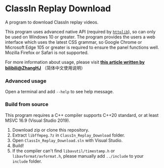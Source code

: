 # ClassIn Replay Download

A program to download ClassIn replay videos. 

This program uses advanced native API (required by [`httplib`](https://github.com/yhirose/cpp-httplib)), so can only be used on Windows 10 or greater. The program provides the users a web interface which uses the latest CSS grammar, so Google Chrome or Microsoft Edge 105 or greater is required to ensure the panel functions well. Mozilla Firefox or Safari is not supported. 

For more information about usage, please visit [**this article written by bilibili@ZhangHJ**](https://www.bilibili.com/read/cv22153816) （简体中文使用说明）

### Advanced usage

Open a terminal and add `--help` to see help message. 

### Build from source

This program requires a C++ compiler supports C++20 standard, or at least MSVC 16.9 (Visual Studio 2019). 

1. Download zip or clone this repository. 
2. Extract `libffmpeg.7z` in `ClassIn_Replay_Download` folder. 
3. Open `ClassIn_Replay_Download.sln` with Visual Studio. 
4. Build! 
5. If the compiler can't find `libavutil/timestamp.h` or `libavformat/avformat.h`, please manually add `../include` to your `include` folder. 